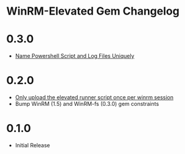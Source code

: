 # WinRM-Elevated Gem Changelog

# 0.3.0
- [Name Powershell Script and Log Files Uniquely](https://github.com/WinRb/winrm-elevated/pull/6)

# 0.2.0
- [Only upload the elevated runner script once per winrm session](https://github.com/WinRb/winrm-elevated/pull/3)
- Bump WinRM (1.5) and WinRM-fs (0.3.0) gem constraints

# 0.1.0
- Initial Release
